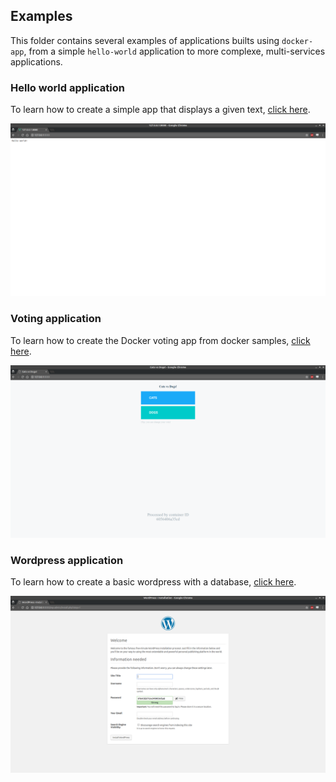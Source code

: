## Examples

This folder contains several examples of applications builts using `docker-app`, from a simple `hello-world` application to more complexe, multi-services applications.

### Hello world application

To learn how to create a simple app that displays a given text, [click here](hello-world).

![Hello world app screenshot](.resources/hello-world.png "Hello world app screenshot")

### Voting application

To learn how to create the Docker voting app from docker samples, [click here](voting-app).

![Voting app screenshot](.resources/cats-or-dogs.png "Voting app screenshot")

### Wordpress application

To learn how to create a basic wordpress with a database, [click here](wordpress).

![Wordpress app screenshot](.resources/wordpress.png "Wordpress app screenshot")
